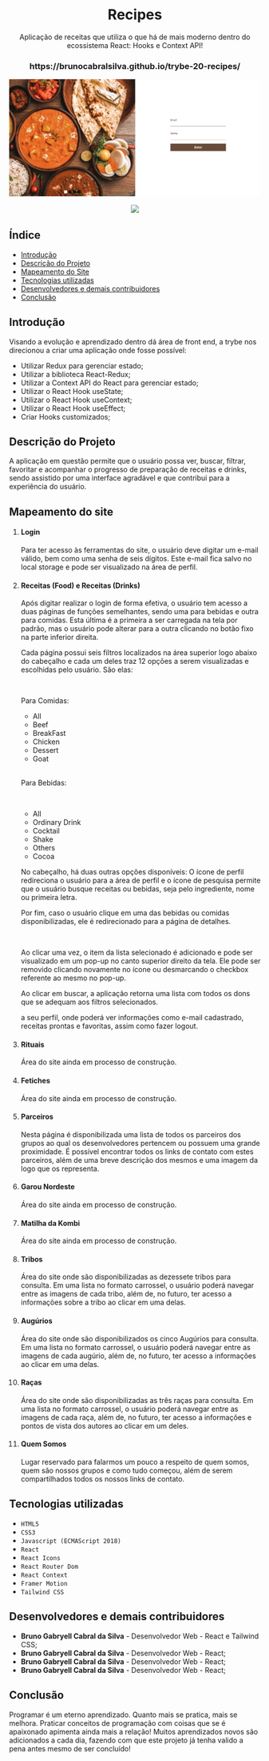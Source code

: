 <h1 align="center">Recipes</h1>

<p align="center">
Aplicação de receitas que utiliza o que há de mais moderno dentro do ecossistema React: Hooks e Context API!
</p>

<h3 align="center">https://brunocabralsilva.github.io/trybe-20-recipes/</h3>

![Tela Inicial da Aplicação](src/images/Login.png)

<p align="center">
<img src="http://img.shields.io/static/v1?label=STATUS&message=EM%20DESENVOLVIMENTO&color=GREEN&style=for-the-badge"/>
</p>

<h2> Índice</h2>

* [Introdução](#intro)
* [Descrição do Projeto](#descrição-do-projeto)
* [Mapeamento do Site](#mapeamento)
* [Tecnologias utilizadas](#tecnologias-utilizadas)
* [Desenvolvedores e demais contribuidores](#pessoas-envolvidas)
* [Conclusão](#conclusão)

<h2 id="intro">Introdução</h2>

<p>Visando a evolução e aprendizado dentro dá área de front end, a trybe nos direcionou a criar uma aplicação onde fosse possível:</p>
<ul>
  <li>Utilizar Redux para gerenciar estado;</li>
  <li>Utilizar a biblioteca React-Redux;</li>
  <li>Utilizar a Context API do React para gerenciar estado;</li>
  <li>Utilizar o React Hook useState;</li>
  <li>Utilizar o React Hook useContext;</li>
  <li>Utilizar o React Hook useEffect;</li>
  <li>Criar Hooks customizados;</li>
</ul>

<h2 id="descrição-do-projeto">Descrição do Projeto</h2>

<p>
  A aplicação em questão permite que o usuário possa ver, buscar, filtrar, favoritar e acompanhar o progresso de preparação de receitas e drinks, sendo assistido por uma interface agradável e que contribui para a experiência do usuário.
</p>

<h2 id="mapeamento">Mapeamento do site </h2>

<ol>
<li><h4>Login</h4></li> 

<p>
  Para ter acesso às ferramentas do site, o usuário deve digitar um e-mail válido, bem como uma senha de seis dígitos. Este e-mail fica salvo no local storage e pode ser visualizado na área de perfil.
</p>

<p> </p>

<li><h4>Receitas (Food) e Receitas (Drinks)</h4></li> 
<p>
  Após digitar realizar o login de forma efetiva, o usuário tem acesso a duas páginas de funções semelhantes, sendo uma para bebidas e outra para comidas. Esta última é a primeira a ser carregada na tela por padrão, mas o usuário pode alterar para a outra clicando no botão fixo na parte inferior direita.
</p>
<p>
  Cada página possui seis filtros localizados na área superior logo abaixo do cabeçalho e cada um deles traz 12 opções a serem visualizadas e escolhidas pelo usuário. São elas:
</p>
  <br>
  <p>Para Comidas:</p>
  <ul>
    <li>All</li>
    <li>Beef</li>
    <li>BreakFast</li>
    <li>Chicken</li>
    <li>Dessert</li>
    <li>Goat</li>
  </ul>
  <br>
  <p>Para Bebidas:</p>
  <br>
  <ul>
    <li>All</li>
    <li>Ordinary Drink</li>
    <li>Cocktail</li>
    <li>Shake</li>
    <li>Others</li>
    <li>Cocoa</li>
  </ul>
<p>
  No cabeçalho, há duas outras opções disponíveis: O ícone de perfil redireciona o usuário para a área de perfil e o ícone de pesquisa permite que o usuário busque receitas ou bebidas, seja pelo ingrediente, nome ou primeira letra.
</p>
<p>
  Por fim, caso o usuário clique em uma das bebidas ou comidas disponibilizadas, ele é redirecionado para a página de detalhes.
</p>


<br>
<p>Ao clicar uma vez, o item da lista selecionado é adicionado e pode ser visualizado em um pop-up no canto superior direito da tela. Ele pode ser removido clicando novamente no ícone ou desmarcando o checkbox referente ao mesmo no pop-up.</p>
<p>Ao clicar em buscar, a aplicação retorna uma lista com todos os dons que se adequam aos filtros selecionados.</p>

a seu perfil, onde poderá ver informações como e-mail cadastrado, receitas prontas e favoritas, assim como fazer logout. 

<li><h4>Rituais</h4></li>

<p> Área do site ainda em processo de construção.</p>

<li><h4>Fetiches</h4></li>

<p> Área do site ainda em processo de construção.</p>

<li><h4>Parceiros</h4></li>

<p>Nesta página é disponibilizada uma lista de todos os parceiros dos grupos ao qual os desenvolvedores pertencem ou possuem uma grande proximidade. É possível encontrar todos os links de contato com estes parceiros, além de uma breve descrição dos mesmos e uma imagem da logo que os representa.</p>

<li><h4>Garou Nordeste</h4></li>

<p> Área do site ainda em processo de construção.</p>

<li><h4>Matilha da Kombi</h4></li>

<p> Área do site ainda em processo de construção.</p>

<li><h4>Tribos</h4></li>

<p> Área do site onde são disponibilizadas as dezessete tribos para consulta. Em uma lista no formato carrossel, o usuário poderá navegar entre as imagens de cada tribo, além de, no futuro, ter acesso a informações sobre a tribo ao clicar em uma delas.</p>

<li><h4>Augúrios</h4></li>

<p> Área do site onde são disponibilizados os cinco Augúrios para consulta. Em uma lista no formato carrossel, o usuário poderá navegar entre as imagens de cada augúrio, além de, no futuro, ter acesso a informações ao clicar em uma delas.</p>

<li><h4>Raças</h4></li>

<p> Área do site onde são disponibilizadas as três raças para consulta. Em uma lista no formato carrossel, o usuário poderá navegar entre as imagens de cada raça, além de, no futuro, ter acesso a informações e pontos de vista dos autores ao clicar em um deles.</p>

<li><h4>Quem Somos</h4></li>

<p> Lugar reservado para falarmos um pouco a respeito de quem somos, quem são nossos grupos e como tudo começou, além de serem compartilhados todos os nossos links de contato.</p>

</ol>

<h2 id="tecnologias-utilizadas">Tecnologias utilizadas</h2>

* `HTML5`
* `CSS3`
* `Javascript (ECMAScript 2018)`
* `React`
* `React Icons`
* `React Router Dom`
* `React Context`
* `Framer Motion`
* `Tailwind CSS`

<h2 id="pessoas-envolvidas">Desenvolvedores e demais contribuidores</h2>

* <strong>Bruno Gabryell Cabral da Silva</strong> - Desenvolvedor Web - React e Tailwind CSS;
* <strong>Bruno Gabryell Cabral da Silva</strong> - Desenvolvedor Web - React;
* <strong>Bruno Gabryell Cabral da Silva</strong> - Desenvolvedor Web - React;
* <strong>Bruno Gabryell Cabral da Silva</strong> - Desenvolvedor Web - React;

<h2 id="conclusão">Conclusão</h2>

<p>Programar é um eterno aprendizado. Quanto mais se pratica, mais se melhora. Praticar conceitos de programação com coisas que se é apaixonado apimenta ainda mais a relação! Muitos aprendizados novos são adicionados a cada dia, fazendo com que este projeto já tenha valido a pena antes mesmo de ser concluído!</p>
